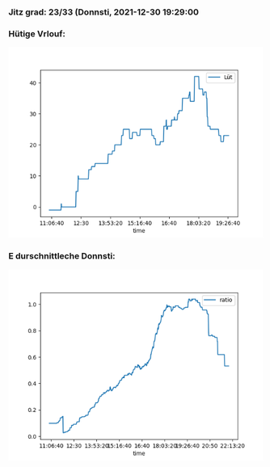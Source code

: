 ### Jitz grad: 23/33 (Donnsti, 2021-12-30 19:29:00

### Hütige Vrlouf:
![Graph](Today.png)

### E durschnittleche Donnsti:
![Graph](Donnsti.png)